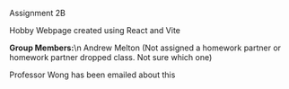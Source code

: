 Assignment 2B

Hobby Webpage created using React and Vite

**Group Members:**\n
Andrew Melton (Not assigned a homework partner or homework partner dropped class. Not sure which one)

Professor Wong has been emailed about this
